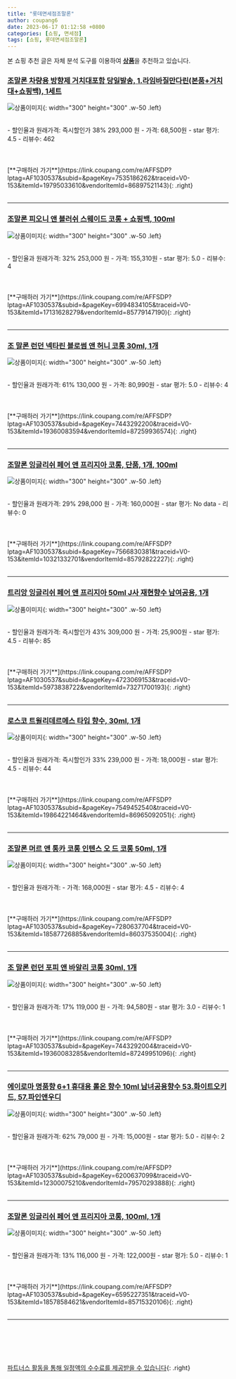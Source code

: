 ```yaml
---
title: "롯데면세점조말론"
author: coupang6
date: 2023-06-17 01:12:58 +0800
categories: [쇼핑, 면세점]
tags: [쇼핑, 롯데면세점조말론]
---
```


본 쇼핑 추천 글은 자체 분석 도구를 이용하여 [**상품**](https://link.coupang.com/a/bao1ui)을 추천하고 있습니다.

### [조말론 차량용 방향제 거치대포함 당일발송, 1.라임바질만다린(본품+거치대+쇼핑백), 1세트](https://link.coupang.com/re/AFFSDP?lptag=AF1030537&subid=&pageKey=7535186262&traceid=V0-153&itemId=19795033610&vendorItemId=86897521143)

![상품이미지](https://thumbnail9.coupangcdn.com/thumbnails/remote/230x230ex/image/vendor_inventory/b1b8/cdc3cfe2466a3e4964230fbe644be1b4c2d0e638c6b0843f9e39c91dc431.jpg){: width="300" height="300" .w-50 .left}


<br>
- 할인율과 원래가격: 즉시할인가 38%  293,000   원
- 가격: 68,500원
- star 평가: 4.5
- 리뷰수: 462
<br>
<br>
<br>
<br>
[**구매하러 가기**](https://link.coupang.com/re/AFFSDP?lptag=AF1030537&subid=&pageKey=7535186262&traceid=V0-153&itemId=19795033610&vendorItemId=86897521143){: .right}
<br>
<br>

---

### [조말론 피오니 앤 블러쉬 스웨이드 코롱 + 쇼핑백, 100ml](https://link.coupang.com/re/AFFSDP?lptag=AF1030537&subid=&pageKey=6994834105&traceid=V0-153&itemId=17131628279&vendorItemId=85779147190)

![상품이미지](https://thumbnail6.coupangcdn.com/thumbnails/remote/230x230ex/image/vendor_inventory/e859/57ee64aba11606d5e056b92e1de93ba998bb9a437340e71e4793c5c985fe.jpg){: width="300" height="300" .w-50 .left}


<br>
- 할인율과 원래가격: 32%  253,000   원
- 가격: 155,310원
- star 평가: 5.0
- 리뷰수: 4
<br>
<br>
<br>
<br>
[**구매하러 가기**](https://link.coupang.com/re/AFFSDP?lptag=AF1030537&subid=&pageKey=6994834105&traceid=V0-153&itemId=17131628279&vendorItemId=85779147190){: .right}
<br>
<br>

---

### [조 말론 런던 넥타린 블로썸 앤 허니 코롱 30ml, 1개](https://link.coupang.com/re/AFFSDP?lptag=AF1030537&subid=&pageKey=7443292200&traceid=V0-153&itemId=19360083594&vendorItemId=87259936574)

![상품이미지](https://thumbnail9.coupangcdn.com/thumbnails/remote/230x230ex/image/vendor_inventory/a6b4/596781490ae4a130476820246200b495448e442d20af59a0cedab05f3ae3.jpg){: width="300" height="300" .w-50 .left}


<br>
- 할인율과 원래가격: 61%  130,000   원
- 가격: 80,990원
- star 평가: 5.0
- 리뷰수: 4
<br>
<br>
<br>
<br>
[**구매하러 가기**](https://link.coupang.com/re/AFFSDP?lptag=AF1030537&subid=&pageKey=7443292200&traceid=V0-153&itemId=19360083594&vendorItemId=87259936574){: .right}
<br>
<br>

---

### [조말론 잉글리쉬 페어 앤 프리지아 코롱, 단품, 1개, 100ml](https://link.coupang.com/re/AFFSDP?lptag=AF1030537&subid=&pageKey=7566830381&traceid=V0-153&itemId=10321332701&vendorItemId=85792822227)

![상품이미지](https://thumbnail7.coupangcdn.com/thumbnails/remote/230x230ex/image/vendor_inventory/81b2/1a6d40f949c837765bad9bc09ff30041564abdefe0096ac16fade5d507e8.jpg){: width="300" height="300" .w-50 .left}


<br>
- 할인율과 원래가격: 29%  298,000   원
- 가격: 160,000원
- star 평가: No data
- 리뷰수: 0
<br>
<br>
<br>
<br>
[**구매하러 가기**](https://link.coupang.com/re/AFFSDP?lptag=AF1030537&subid=&pageKey=7566830381&traceid=V0-153&itemId=10321332701&vendorItemId=85792822227){: .right}
<br>
<br>

---

### [트리앙 잉글리쉬 페어 앤 프리지아 50ml J사 재현향수 남여공용, 1개](https://link.coupang.com/re/AFFSDP?lptag=AF1030537&subid=&pageKey=4723069153&traceid=V0-153&itemId=5973838722&vendorItemId=73271700193)

![상품이미지](https://thumbnail6.coupangcdn.com/thumbnails/remote/230x230ex/image/vendor_inventory/1419/df28f008923e199238b9c5f607b8a91ae72473f2ca79a2db99e7d4be30ff.jpg){: width="300" height="300" .w-50 .left}


<br>
- 할인율과 원래가격: 즉시할인가 43%  309,000   원
- 가격: 25,900원
- star 평가: 4.5
- 리뷰수: 85
<br>
<br>
<br>
<br>
[**구매하러 가기**](https://link.coupang.com/re/AFFSDP?lptag=AF1030537&subid=&pageKey=4723069153&traceid=V0-153&itemId=5973838722&vendorItemId=73271700193){: .right}
<br>
<br>

---

### [로스코 트윌리데르메스 타입 향수, 30ml, 1개](https://link.coupang.com/re/AFFSDP?lptag=AF1030537&subid=&pageKey=7549452540&traceid=V0-153&itemId=19864221464&vendorItemId=86965092051)

![상품이미지](https://thumbnail6.coupangcdn.com/thumbnails/remote/230x230ex/image/vendor_inventory/9e3f/2a6061e845d6ab8d73aa4a560b14402147c42dd951cd192c411614372732.jpg){: width="300" height="300" .w-50 .left}


<br>
- 할인율과 원래가격: 즉시할인가 33%  239,000   원
- 가격: 18,000원
- star 평가: 4.5
- 리뷰수: 44
<br>
<br>
<br>
<br>
[**구매하러 가기**](https://link.coupang.com/re/AFFSDP?lptag=AF1030537&subid=&pageKey=7549452540&traceid=V0-153&itemId=19864221464&vendorItemId=86965092051){: .right}
<br>
<br>

---

### [조말론 머르 앤 통카 코롱 인텐스 오 드 코롱 50ml, 1개](https://link.coupang.com/re/AFFSDP?lptag=AF1030537&subid=&pageKey=7280637704&traceid=V0-153&itemId=18587726885&vendorItemId=86037535004)

![상품이미지](https://thumbnail8.coupangcdn.com/thumbnails/remote/230x230ex/image/vendor_inventory/344f/4c5d3eeda95288aca8a944c391d0b4e68aa585a08dab0772c1c393bd06bf.jpeg){: width="300" height="300" .w-50 .left}


<br>
- 할인율과 원래가격: 
- 가격: 168,000원
- star 평가: 4.5
- 리뷰수: 4
<br>
<br>
<br>
<br>
[**구매하러 가기**](https://link.coupang.com/re/AFFSDP?lptag=AF1030537&subid=&pageKey=7280637704&traceid=V0-153&itemId=18587726885&vendorItemId=86037535004){: .right}
<br>
<br>

---

### [조 말론 런던 포피 앤 바알리 코롱 30ml, 1개](https://link.coupang.com/re/AFFSDP?lptag=AF1030537&subid=&pageKey=7443292004&traceid=V0-153&itemId=19360083285&vendorItemId=87249951096)

![상품이미지](https://thumbnail10.coupangcdn.com/thumbnails/remote/230x230ex/image/vendor_inventory/f73e/1ebf614c406a63d59f27e65a466072dfb95a40176a56c498ea11634d8def.jpg){: width="300" height="300" .w-50 .left}


<br>
- 할인율과 원래가격: 17%  119,000   원
- 가격: 94,580원
- star 평가: 3.0
- 리뷰수: 1
<br>
<br>
<br>
<br>
[**구매하러 가기**](https://link.coupang.com/re/AFFSDP?lptag=AF1030537&subid=&pageKey=7443292004&traceid=V0-153&itemId=19360083285&vendorItemId=87249951096){: .right}
<br>
<br>

---

### [에이로마 명품향 6+1 휴대용 롤온 향수 10ml 남녀공용향수 53.화이트오키드, 57.파인앤우디](https://link.coupang.com/re/AFFSDP?lptag=AF1030537&subid=&pageKey=6200637099&traceid=V0-153&itemId=12300075210&vendorItemId=79570293888)

![상품이미지](https://thumbnail9.coupangcdn.com/thumbnails/remote/230x230ex/image/vendor_inventory/bd24/b04cc5f16ed25a307c40bd8b76552d1247f43641db78ca256e4c1b1359fb.png){: width="300" height="300" .w-50 .left}


<br>
- 할인율과 원래가격: 62%  79,000   원
- 가격: 15,000원
- star 평가: 5.0
- 리뷰수: 2
<br>
<br>
<br>
<br>
[**구매하러 가기**](https://link.coupang.com/re/AFFSDP?lptag=AF1030537&subid=&pageKey=6200637099&traceid=V0-153&itemId=12300075210&vendorItemId=79570293888){: .right}
<br>
<br>

---

### [조말론 잉글리쉬 페어 앤 프리지아 코롱, 100ml, 1개](https://link.coupang.com/re/AFFSDP?lptag=AF1030537&subid=&pageKey=6595227351&traceid=V0-153&itemId=18578584621&vendorItemId=85715320106)

![상품이미지](https://thumbnail10.coupangcdn.com/thumbnails/remote/230x230ex/image/vendor_inventory/5389/d7e2662d54d7ce2d9d7fb6c5e51b4723ba58be3d9ae80e0581d6e3e4eb79.JPG){: width="300" height="300" .w-50 .left}


<br>
- 할인율과 원래가격: 13%  116,000   원
- 가격: 122,000원
- star 평가: 5.0
- 리뷰수: 1
<br>
<br>
<br>
<br>
[**구매하러 가기**](https://link.coupang.com/re/AFFSDP?lptag=AF1030537&subid=&pageKey=6595227351&traceid=V0-153&itemId=18578584621&vendorItemId=85715320106){: .right}
<br>
<br>

---
<br><br><br><br><br> [파트너스 활동을 통해 일정액의 수수료를 제공받을 수 있습니다](https://link.coupang.com/a/bao1ui){: .right}